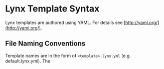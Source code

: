 # Lynx Template Syntax

Lynx templates are authored using YAML. For details see [http://yaml.org/](http://yaml.org/).

## File Naming Conventions
Template names are in the form of `<template>.lynx.yml` (e.g. default.lynx.yml). The <template> value must not contain a dot/period character (`.`).

Templates are combined with data files to create variants of a resource. A single combination of a template and a data files results in a named variant.

### Data Files
Data files that are bound to templates are discovered in two ways. As sibling files to the template file or as a sibling folder to the template file.

#### Sibling Data Files
Sibling data file names are in the form of `<template>.<variant>.data.(yml|json,js)` (e.g. default.invalid.data.yml)

#### Sibling Data Folders
Sibling data folder names are in the form of `<template>.data` (e.g. default.data). Each file within the folder is a data file used to create a variant. The names are in the form of `<variant>.(yml|json|js)` (e.g. invalid.yml).

## Document Properties
Lynx documents have special properties at the root of the document. These properties are `realm`, `base`, `context`, and `focus`. For details on the meaning and constraints for these values review the [lynx-json specification](http://lynx-json.org/specification/content/).

### Realm
Absolute `realm` example
``` yaml
realm: http://www.example.com/process/step/
restOfDocument:  
```

Relative `realm` example. Absolute value is calculated relative to the realm of the current template.
```yaml
realm: ./process/step/
restOfDocument:  
```

### Base
Base always needs to be an absolute URI
```yaml
base: http://www.example.com/
restOfDocument:
```

### Context
Absolute `realm` example
``` yaml
context: http://www.example.com/employees/john.doe/
restOfDocument:  
```

Relative `realm` example. Absolute value is calculated relative to the realm of the current template.
```yaml
realm: ./employees/john.doe/
restOfDocument:  
```

### Focus
Focus is used to instruct the user agent which element to set focus to when the document is displayed.
```yaml
focus: nameOfContentToFocus
restOfDocument:
```

## Static Content
Static content is embedded in the template and does not change.

Static content scenarios
- [Text Value](#static-text-value)
- [Object Value](#static-object-value)
- [Array Value](#static-array-value)

### <a name="static-text-value"></a>Text Value
Simple text value example
```yaml
title: Fletch
```

Text values with special characters need to be quoted.
```yaml
message: "{{braces need quotes}}"
```

### <a name="static-object-value"></a>Object Value
Simple object value example
```yaml
golfer:
  name: Ty
  handicap: 0
caddy:
  name: Danny
```

### <a name="static-array-value"></a>Array Value
Array example with text values
```yaml
movies:
  - Fletch
  - Christmas Vacation
```

Array example with object values
```yaml
movies:
  - title: Fletch
    yearReleased: 1985
  - title: Christmas Vacation
    yearReleased: 1989
```

## Dynamic Content
Dynamic content changes based on the state of the application and therefore, must be provided by the server. Dynamic content is bound to the templates at runtime.

Dynamic content values
- [Text Value](#dynamic-text-value)
- [Object Value](#dynamic-object-value)
- [Array Value](#dynamic-array-value)
- [Dynamic with Partial](#dynamic-with-partial)

### <a name="dynamic-text-value"></a>Dynamic Text
#### Simple data binding example.
The key in the template is the same as the key in the data that is being bound.

Template:
```yaml
name<:
```

Data:
```yaml
name: Chevy Chase
```

Result:
```yaml
name: "Chevy Chase"
```

#### Key in template different than key in data
The key in the template is `name` and the key in the data is `username`.

Template:
```yaml
name<username:
```

Data:
```yaml
username: Chevy Chase
```

Result:
```yaml
name: "Chevy Chase"
```

#### Mixing static and dynamic
Template:
```yaml
name: "{{firstName}} {{lastName}} is a great actor"
```

Data:
```yaml
firstName: Chevy
lastName: Chase
```

Result:
```yaml
name: "Chevy Chase is a great actor"
```

#### Binding literals
The `<` binding token encloses the bound value in quotes. The `=` binding token binds the value as a literal (not quoted).

Template:
```yaml
height=:
quoted<height:
```

Data:
```yaml
height: 42
```

Result:
```yaml
height: 42
quoted: "42"
```

#### Default values
Default values can be provided in the template. If the data being bound doesn't contain a value to bind, then the default value is used. If no default is specified, it is assumed to be the literal null.

Template:
```yaml
firstName<: Chevy
middleName<:
lastName<: Silverado
```

Data:
```yaml
lastName: Chase
```

Result:
```yaml
firstName: Chevy
middleName: null
lastName: Chase
```

### <a name="dynamic-object-value"></a>Dynamic Object

#### Changing binding context
When binding to an object in data, you can change the binding context to the object being bound.

Template:
```yaml
"user#":
  firstName<: Chevy
  middleName<:
  lastName<: Silverado
```

Data:
```yaml
user:
  lastName: Chase
```

Result:
```yaml
user:
  firstName: Chevy
  middleName: null
  lastName: Chase
```

#### Output different values based on presence or absence of data
The `#` binding token indicates a section that is to bound when a value exists. The `^` binding token is the inverse of `#`. Therefore it is used to indicate a section that is to be bound when a value does not exist.

Template:
```yaml
"user#":
  firstName<: Chevy
  middleName<:
  lastName<: Silverado
user^:
  message: User does not exist
```

Data:
```yaml
null
```

Result:
```yaml
user:
  message: User does not exist
```

### <a name="dynamic-array-value"></a>Dynamic Array

#### Simple array binding
The `@` binding token is used to iterate over the values in a list.

Template:
```yaml
users@:
  - name<:
    age<:
```

Data:
```yaml
users:
  - name: User 1
    age: 25
  - name: User 2
    age: 30
```

Result:
```yaml
users:
  - name: "User 1"
    age: "25"
  - name: "User 2"
    age: "30"
```

### <a name="dynamic-with-partial"></a>Dynamic Content with Partial
In order to reference a partial for a value that is dynamic, you simply add the partial reference at the end of the key.

Template with dynamic object value that references a partial:
```yaml
"user#>group":
user^>group:
"foo#user>group":
for^user>group:
```

Data:
```yaml
user: null
```

Template with dynamic array value that references a partial:
```yaml
users@>list:
foo@users>list:
```

Data:
```yaml
users:
  - User One
  - User Two
```

## Scratch Area for Lynx YAML Template Rules
- Names should be resolved recursively. Will need rules for this.
- If engine does not support recursive resolution than data needs to be structured so the name evaluates in the current context

### Object template conditionals `#`
- Allowed values are true, false, null, undefined, string, or an object
- True and object result is rendering of template
- All other values are interpreted as falsey and result it template not being rendered
- If value is an object then it is set as the data context for the section

### List binding `@`
- Allowed values are arrays(lists), null, or undefined
- Each item in the list is set as the binding context for the item template
#### Potential future list binding rules. Support for mustache
- ??Each item must have a key named "xxxx" which evaluates to true only for last item in the list??

### Quoted `<` and unquoted `=` literal binding
- Allowed values are true, false, null, undefined, string, or number
